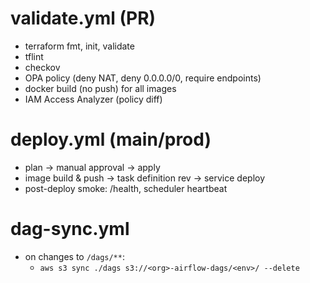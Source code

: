 # validate.yml (PR)

- terraform fmt, init, validate
- tflint
- checkov
- OPA policy (deny NAT, deny 0.0.0.0/0, require endpoints)
- docker build (no push) for all images
- IAM Access Analyzer (policy diff)

# deploy.yml (main/prod)

- plan → manual approval → apply
- image build & push → task definition rev → service deploy
- post-deploy smoke: /health, scheduler heartbeat

# dag-sync.yml

- on changes to `/dags/**`:
  - `aws s3 sync ./dags s3://<org>-airflow-dags/<env>/ --delete`
